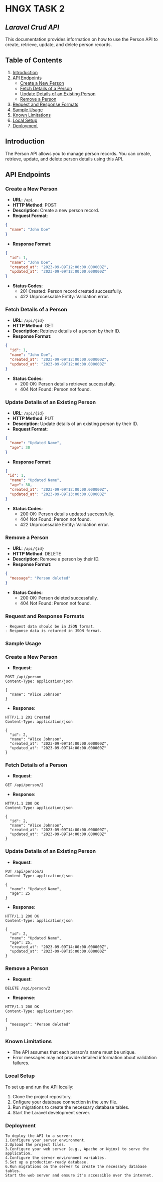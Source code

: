 # HNGX TASK 2
## _Laravel Crud API_



This documentation provides information on how to use the Person API to create, retrieve, update, and delete person records.

## Table of Contents

1. [Introduction](#introduction)
2. [API Endpoints](#api-endpoints)
   - [Create a New Person](#create-a-new-person)
   - [Fetch Details of a Person](#fetch-details-of-a-person)
   - [Update Details of an Existing Person](#update-details-of-an-existing-person)
   - [Remove a Person](#remove-a-person)
3. [Request and Response Formats](#request-and-response-formats)
4. [Sample Usage](#sample-usage)
5. [Known Limitations](#known-limitations)
6. [Local Setup](#local-setup)
7. [Deployment](#deployment)

## Introduction

The Person API allows you to manage person records. You can create, retrieve, update, and delete person details using this API.

## API Endpoints

### Create a New Person

- **URL**: `/api`
- **HTTP Method**: POST
- **Description**: Create a new person record.
- **Request Format**:

```json
{
  "name": "John Doe"
}
```

- **Response Format**:
```json
{
  "id": 1,
  "name": "John Doe",
  "created_at": "2023-09-09T12:00:00.000000Z",
  "updated_at": "2023-09-09T12:00:00.000000Z"
}
```
- **Status Codes**:
    - 201 Created: Person record created successfully.
    - 422 Unprocessable Entity: Validation error.


### Fetch Details of a Person
- **URL**: `/api/{id}`
- **HTTP Method**: GET
- **Description**: Retrieve details of a person by their ID.
- **Response Format**:
```json
{
  "id": 1,
  "name": "John Doe",
  "created_at": "2023-09-09T12:00:00.000000Z",
  "updated_at": "2023-09-09T12:00:00.000000Z"
}
```
- **Status Codes**:
    - 200 OK: Person details retrieved successfully.
    - 404 Not Found: Person not found.


### Update Details of an Existing Person
- **URL**: `/api/{id}`
- **HTTP Method**: PUT
- **Description**: Update details of an existing person by their ID.
- **Request Format**:

```json
{
  "name": "Updated Name",
  "age": 30
}
```
- **Response Format**:
```json
{
 "id": 1,
  "name": "Updated Name",
  "age": 30,
  "created_at": "2023-09-09T12:00:00.000000Z",
  "updated_at": "2023-09-09T13:00:00.000000Z"
}
```
- **Status Codes**:
    - 200 OK: Person details updated successfully.
    - 404 Not Found: Person not found.
    - 422 Unprocessable Entity: Validation error.

### Remove a Person
- **URL**: `/api/{id}`
- **HTTP Method**: DELETE
- **Description**: Remove a person by their ID.
- **Response Format**:
```json
{
  "message": "Person deleted"
}
```
- **Status Codes**:
    - 200 OK: Person deleted successfully.
    - 404 Not Found: Person not found.


### Request and Response Formats
    - Request data should be in JSON format.
    - Response data is returned in JSON format.


### Sample Usage
### Create a New Person
- **Request**:
```http
POST /api/person
Content-Type: application/json

{
  "name": "Alice Johnson"
}
```

- **Response**:
``` http
HTTP/1.1 201 Created
Content-Type: application/json

{
  "id": 2,
  "name": "Alice Johnson",
  "created_at": "2023-09-09T14:00:00.000000Z",
  "updated_at": "2023-09-09T14:00:00.000000Z"
}
```

### Fetch Details of a Person
- **Request**:
```http
GET /api/person/2
```

- **Response**:
``` http
HTTP/1.1 200 OK
Content-Type: application/json

{
  "id": 2,
  "name": "Alice Johnson",
  "created_at": "2023-09-09T14:00:00.000000Z",
  "updated_at": "2023-09-09T14:00:00.000000Z"
}
```

### Update Details of an Existing Person
- **Request**:
```http
PUT /api/person/2
Content-Type: application/json

{
  "name": "Updated Name",
  "age": 25
}
```

- **Response**:
``` http
HTTP/1.1 200 OK
Content-Type: application/json

{
  "id": 2,
  "name": "Updated Name",
  "age": 25,
  "created_at": "2023-09-09T14:00:00.000000Z",
  "updated_at": "2023-09-09T15:00:00.000000Z"
}
```

### Remove a Person
- **Request**:
```http
DELETE /api/person/2
```

- **Response**:
``` http
HTTP/1.1 200 OK
Content-Type: application/json

{
  "message": "Person deleted"
}
```

### Known Limitations
- The API assumes that each person's name must be unique.
- Error messages may not provide detailed information about validation failures.

### Local Setup
To set up and run the API locally:

 1. Clone the project repository.
  2. Cnfigure your database connection in the .env file.
  3. Run migrations to create the necessary database tables.
  4. Start the Laravel development server.
  
### Deployment
    To deploy the API to a server:
    1.Configure your server environment. 
    2.Upload the project files.
    3.Configure your web server (e.g., Apache or Nginx) to serve the application.
    4.Configure the server environment variables. 
    5.Set up a production-ready database. 
    6.Run migrations on the server to create the necessary database tables.
    Start the web server and ensure it's accessible over the internet.
